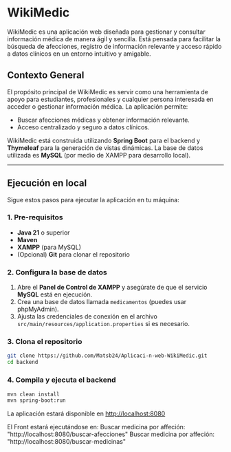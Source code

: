 # WikiMedic

WikiMedic es una aplicación web diseñada para gestionar y consultar información médica de manera ágil y sencilla. Está pensada para facilitar la búsqueda de afecciones, registro de información relevante y acceso rápido a datos clínicos en un entorno intuitivo y amigable.

## Contexto General

El propósito principal de WikiMedic es servir como una herramienta de apoyo para estudiantes, profesionales y cualquier persona interesada en acceder o gestionar información médica. La aplicación permite:

- Buscar afecciones médicas y obtener información relevante.
- Acceso centralizado y seguro a datos clínicos.

WikiMedic está construida utilizando **Spring Boot** para el backend y **Thymeleaf** para la generación de vistas dinámicas. La base de datos utilizada es **MySQL** (por medio de XAMPP para desarrollo local).

---

## Ejecución en local

Sigue estos pasos para ejecutar la aplicación en tu máquina:

### 1. Pre-requisitos

- **Java 21** o superior
- **Maven**
- **XAMPP** (para MySQL)
- (Opcional) **Git** para clonar el repositorio

### 2. Configura la base de datos

1. Abre el **Panel de Control de XAMPP** y asegúrate de que el servicio **MySQL** está en ejecución.
2. Crea una base de datos llamada `medicamentos` (puedes usar phpMyAdmin).
3. Ajusta las credenciales de conexión en el archivo `src/main/resources/application.properties` si es necesario.

### 3. Clona el repositorio

```bash
git clone https://github.com/Matsb24/Aplicaci-n-web-WikiMedic.git
cd backend
```

### 4. Compila y ejecuta el backend

```bash
mvn clean install
mvn spring-boot:run
```

La aplicación estará disponible en [http://localhost:8080](http://localhost:8080)

El Front estará ejecutándose en:
	Buscar medicina por affeción: "http://localhost:8080/buscar-afecciones"
	Buscar medicina por affeción: "http://localhost:8080/buscar-medicinas"

